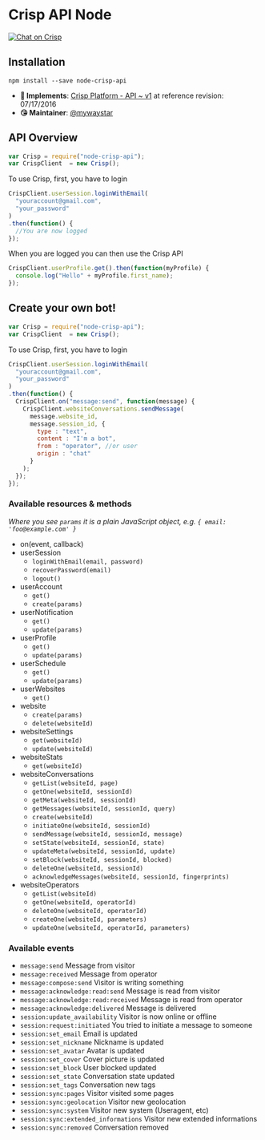 # Crisp API Node

[![Chat on Crisp](https://storage.crisp.im/plugins/images/936925df-f37b-4ba8-bab0-70cd2edcb0be/badge.svg)](https://go.crisp.im/chat/embed/?website_id=-JzqEmX56venQuQw4YV8)

## Installation

`npm install --save node-crisp-api`

* **📝 Implements**: [Crisp Platform - API ~ v1](https://docs.crisp.im/api/v1/) at reference revision: 07/17/2016
* **😘 Maintainer**: [@mywaystar](https://github.com/mywaystar)


## API Overview


```js
var Crisp = require("node-crisp-api");
var CrispClient  = new Crisp();
```

To use Crisp, first, you have to login

```js
CrispClient.userSession.loginWithEmail(
  "youraccount@gmail.com",
  "your_password"
)
.then(function() {
  //You are now logged
});
```

When you are logged you can then use the Crisp API

```js
CrispClient.userProfile.get().then(function(myProfile) {
  console.log("Hello" + myProfile.first_name);
});
```

## Create your own bot!


```js
var Crisp = require("node-crisp-api");
var CrispClient  = new Crisp();
```

To use Crisp, first, you have to login

```js
CrispClient.userSession.loginWithEmail(
  "youraccount@gmail.com",
  "your_password"
)
.then(function() {
  CrispClient.on("message:send", function(message) {
    CrispClient.websiteConversations.sendMessage(
      message.website_id,
      message.session_id, {
        type : "text",
        content : "I'm a bot",
        from : "operator", //or user
        origin : "chat"
      }
    );
  });
});
```

### Available resources & methods

*Where you see `params` it is a plain JavaScript object, e.g. `{ email: 'foo@example.com' }`*

  * on(event, callback)
  * userSession
    * `loginWithEmail(email, password)`
    * `recoverPassword(email)`
    * `logout()`
  * userAccount
    * `get()`
    * `create(params)`
  * userNotification
    * `get()`
    * `update(params)`
  * userProfile
    * `get()`
    * `update(params)`
  * userSchedule
    * `get()`
    * `update(params)`
  * userWebsites
    * `get()`
  * website
    * `create(params)`
    * `delete(websiteId)`
  * websiteSettings
    * `get(websiteId)`
    * `update(websiteId)`
  * websiteStats
    * `get(websiteId)`
  * websiteConversations
    * `getList(websiteId, page)`
    * `getOne(websiteId, sessionId)`
    * `getMeta(websiteId, sessionId)`
    * `getMessages(websiteId, sessionId, query)`
    * `create(websiteId)`
    * `initiateOne(websiteId, sessionId)`
    * `sendMessage(websiteId, sessionId, message)`
    * `setState(websiteId, sessionId, state)`
    * `updateMeta(websiteId, sessionId, update)`
    * `setBlock(websiteId, sessionId, blocked)`
    * `deleteOne(websiteId, sessionId)`
    * `acknowledgeMessages(websiteId, sessionId, fingerprints)`
  * websiteOperators
    * `getList(websiteId)`
    * `getOne(websiteId, operatorId)`
    * `deleteOne(websiteId, operatorId)`
    * `createOne(websiteId, parameters)`
    * `updateOne(websiteId, operatorId, parameters)`

### Available events

  * `message:send` Message from visitor
  * `message:received` Message from operator
  * `message:compose:send` Visitor is writing something
  * `message:acknowledge:read:send` Message is read from visitor
  * `message:acknowledge:read:received` Message is read from operator
  * `message:acknowledge:delivered` Message is delivered
  * `session:update_availability` Visitor is now online or offline
  * `session:request:initiated` You tried to initiate a message to someone
  * `session:set_email` Email is updated
  * `session:set_nickname` Nickname is updated
  * `session:set_avatar` Avatar is updated
  * `session:set_cover` Cover picture is updated
  * `session:set_block` User blocked updated
  * `session:set_state` Conversation state updated
  * `session:set_tags` Conversation new tags
  * `session:sync:pages` Visitor visited some pages
  * `session:sync:geolocation` Visitor new geolocation
  * `session:sync:system` Visitor new system (Useragent, etc)
  * `session:sync:extended_informations` Visitor new extended informations
  * `session:sync:removed` Conversation removed
